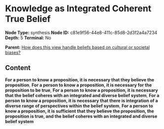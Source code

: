 # Knowledge as Integrated Coherent True Belief

**Node Type:** synthesis
**Node ID:** c81e9f56-44e8-411c-85d8-2d3f2a4a7234
**Depth:** 5
**Terminal:** No

**Parent:** [How does this view handle beliefs based on cultural or societal biases?](how-does-this-view-handle-beliefs-based-on-cultural-or-societal-biases-antithesis-41d06cd1-ae25-4049-819e-2a8533aa4fc8.md)

## Content

**For a person to know a proposition, it is necessary that they believe the proposition**, **For a person to know a proposition, it is necessary for the proposition to be true**, **For a person to know a proposition, it is necessary that the belief coheres with an integrated and diverse belief system**, **For a person to know a proposition, it is necessary that there is integration of a diverse range of perspectives within the belief system**, **For a person to know a proposition, it is sufficient that they believe the proposition, the proposition is true, and the belief coheres with an integrated and diverse belief system**
